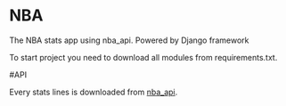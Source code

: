 # NBA

The NBA stats app using nba_api. Powered by Django framework

To start project you need to download all modules from requirements.txt.

#API

Every stats lines is downloaded from [nba_api](https://github.com/swar/nba_api).
